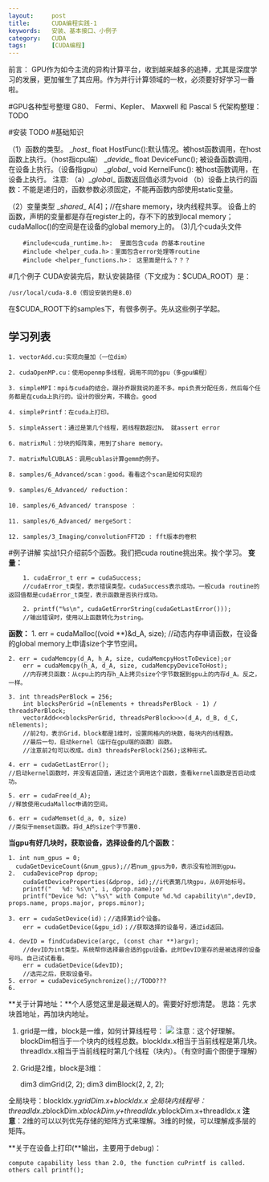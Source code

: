 ```yaml
---
layout:     post
title:      CUDA编程实践-1
keywords:   安装、基本接口、小例子
category:   CUDA
tags:		[CUDA编程]
---
```


前言：
GPU作为如今主流的异构计算平台，收到越来越多的追捧，尤其是深度学习的发展，更加催生了其应用。作为并行计算领域的一枚，必须要好好学习一番啦。

#GPU各种型号整理
G80、 Fermi、Kepler、 Maxwell 和 Pascal 5 代架构整理：TODO
 
#安装
TODO
#基础知识

（1）函数的类型。
\__host__ float HostFunc():默认情况。被host函数调用，在host函数上执行。（host指cpu端）
\__devide__ float DeviceFunc(); 被设备函数调用，在设备上执行。（设备指gpu）
\__global__ void KernelFunc(): 被host函数调用，在设备上执行。
注意:
（a）\__global__ 函数返回值必须为void
（b）设备上执行的函数：不能是递归的，函数参数必须固定，不能再函数内部使用static变量。

（2）变量类型
\__shared__ A[4]；//在share memory，块内线程共享。
设备上的函数，声明的变量都是存在register上的，存不下的放到local memory；
cudaMalloc()的空间是在设备的global memory上的。
(3)几个cuda头文件

        #include<cuda_runtime.h>:  里面包含cuda 的基本routine
        #include <helper_cuda.h>：里面包含error处理等routine
        #include <helper_functions.h>： 这里面是什么？？？

#几个例子
CUDA安装完后，默认安装路径（下文成为：$CUDA_ROOT）是：

    /usr/local/cuda-8.0（假设安装的是8.0）
在$CUDA_ROOT下的samples下，有很多例子。先从这些例子学起。
## 学习列表 ##

    1. vectorAdd.cu:实现向量加（一位dim） 
    
    2. cudaOpenMP.cu：使用openmp多线程，调用不同的gpu（多gpu编程） 
    
    3. simpleMPI：mpi与cuda的结合。跟孙乔跟我说的差不多。mpi负责分配任务，然后每个任务都是在cuda上执行的。设计的很分离，不耦合。good
    
    4. simplePrintf：在cuda上打印。

    5. simpleAssert：通过是第几个线程，若线程数超过N， 就assert error
    
    6. matrixMul：分块的矩阵乘，用到了share memory。
    
    7. matrixMulCUBLAS：调用cublas计算gemm的例子。
    
    8. samples/6_Advanced/scan：good。看看这个scan是如何实现的
    
    9. samples/6_Advanced/ reduction：
    
    10. samples/6_Advanced/ transpose ：
    
    11. samples/6_Advanced/ mergeSort：

    12. samples/3_Imaging/convolutionFFT2D : fft版本的卷积

#例子讲解
实战1只介绍前5个函数。我们把cuda routine挑出来。挨个学习。
    **变量：**
    
        1. cudaError_t err = cudaSuccess;
        //cudaError_t类型，表示错误类型。cudaSuccess表示成功。一般cuda routine的返回值都是cudaError_t类型，表示函数是否执行成功。  
        
        2. printf("%s\n", cudaGetErrorString(cudaGetLastError()));
        //输出错误时，使用以上函数转化为string。
        

**函数：**
    1. err = cudaMalloc((void **)&d_A, size);
    //动态内存申请函数，在设备的global memory上申请size个字节空间。
        
    2. err = cudaMemcpy(d_A, h_A, size, cudaMemcpyHostToDevice);or
        err = cudaMemcpy(h_A, d_A, size, cudaMemcpyDeviceToHost);
        //内存拷贝函数：从cpu上的内存h_A上拷贝size个字节数据到gpu上的内存d_A。反之，一样。
        
    3. int threadsPerBlock = 256;
        int blocksPerGrid =(nElements + threadsPerBlock - 1) / threadsPerBlock;
        vectorAdd<<<blocksPerGrid, threadsPerBlock>>>(d_A, d_B, d_C, nElements);
        //前2句，表示Grid，block都是1维时，设置网格内的块数，每块内的线程数。
        //最后一句，启动kernel（运行在gpu端的函数）函数。
        //注意前2句可以改成。dim3 threadsPerBlock(256);这种形式。
    
    4. err = cudaGetLastError();
    //启动kernel函数时，并没有返回值，通过这个调用这个函数，查看kernel函数是否启动成功。

    5. err = cudaFree(d_A);
    //释放使用cudaMalloc申请的空间。
        
    6. err = cudaMemset(d_a, 0, size)
    //类似于memset函数。将d_A的size个字节置0.
**当gpu有好几块时，获取设备，选择设备的几个函数：**

    1. int num_gpus = 0;
      cudaGetDeviceCount(&num_gpus);//若num_gpus为0，表示没有检测到gpu。
    2.  cudaDeviceProp dprop;
        cudaGetDeviceProperties(&dprop, id);//i代表第几块gpu，从0开始标号。
        printf("   %d: %s\n", i, dprop.name);or
        printf("Device %d: \"%s\" with Compute %d.%d capability\n",devID, props.name, props.major, props.minor);
        
    3. err = cudaSetDevice(id)；//选择第id个设备。
        err = cudaGetDevice(&gpu_id)；//获取选择的设备号，通过id返回。
        
    4. devID = findCudaDevice(argc, (const char **)argv);
        //devID为int类型。系统帮你选择最合适的gpu设备。此时DevID里存的是被选择的设备号吗。自己试试看看。
        err = cudaGetDevice(&devID);
        //选完之后，获取设备号。
    5. error = cudaDeviceSynchronize();//TODO???
    6. 

**关于计算地址：**个人感觉这里是最迷糊人的。需要好好想清楚。
思路：先求块首地址，再加块内地址。

1. grid是一维，block是一维，如何计算线程号：
![](http://img.blog.csdn.net/20170301134426181?watermark/2/text/aHR0cDovL2Jsb2cuY3Nkbi5uZXQvdTAxMDQ1ODg2Mw==/font/5a6L5L2T/fontsize/400/fill/I0JBQkFCMA==/dissolve/70/gravity/SouthEast)
注意：这个好理解。blockDim相当于一个块内的线程总数。blockIdx.x相当于当前线程是第几块。threadIdx.x相当于当前线程时第几个线程（块内）。（有空时画个图便于理解）

2. Grid是2维，block是3维：
    
    dim3 dimGrid(2, 2);
    dim3 dimBlock(2, 2, 2);

全局块号：blockIdx.y*gridDim.x+blockIdx.x
全局块内线程号：threadIdx.z*blockDim.x*blockDim.y+threadIdx.y*blockDim.x+threadIdx.x
**注意**：2维的可以以列优先存储的矩阵方式来理解。3维的时候，可以理解成多层的矩阵。

**关于在设备上打印(**输出，主要用于debug)：

    compute capability less than 2.0, the function cuPrintf is called.
    others call printf();
    